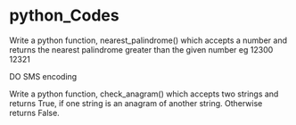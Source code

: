 # python_Codes

Write a python function, nearest_palindrome() which accepts a number and returns the nearest palindrome greater than the given number
eg 12300	12321

DO SMS encoding

Write a python function, check_anagram() which accepts two strings and returns True, if one string is an anagram of another string. Otherwise returns False.
